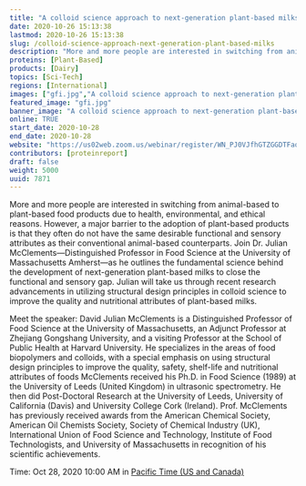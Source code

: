```yaml
---
title: "A colloid science approach to next-generation plant-based milks"
date: 2020-10-26 15:13:38
lastmod: 2020-10-26 15:13:38
slug: /colloid-science-approach-next-generation-plant-based-milks
description: "More and more people are interested in switching from animal-based to plant-based food products due to health, environmental, and ethical reasons. However, a major barrier to the adoption of plant-based products is that they often do not have the same desirable functional and sensory attributes as their conventional animal-based counterparts. Join Dr. Julian McClements—Distinguished Professor in Food Science at the University of Massachusetts Amherst—as he outlines the fundamental science behind the development of next-generation plant-based milks to close the functional and sensory gap."
proteins: [Plant-Based]
products: [Dairy]
topics: [Sci-Tech]
regions: [International]
images: ["gfi.jpg","A colloid science approach to next-generation plant-based milks.jpg"]
featured_image: "gfi.jpg"
banner_image: "A colloid science approach to next-generation plant-based milks.jpg"
online: TRUE
start_date: 2020-10-28
end_date: 2020-10-28
website: "https://us02web.zoom.us/webinar/register/WN_PJ0VJfhGTZGGDTFaq2-d8g"
contributors: [proteinreport]
draft: false
weight: 5000
uuid: 7871
---
```

<p>More and more people are interested in switching from animal-based to plant-based food products due to health, environmental, and ethical reasons. However, a major barrier to the adoption of plant-based products is that they often do not have the same desirable functional and sensory attributes as their conventional animal-based counterparts. Join Dr. Julian McClements—Distinguished Professor in Food Science at the University of Massachusetts Amherst—as he outlines the fundamental science behind the development of next-generation plant-based milks to close the functional and sensory gap. Julian will take us through recent research advancements in utilizing structural design principles in colloid science to improve the quality and nutritional attributes of plant-based milks.</p>
<p>Meet the speaker: David Julian McClements is a Distinguished Professor of Food Science at the University of Massachusetts, an Adjunct Professor at Zhejiang Gongshang University, and a visiting Professor at the School of Public Health at Harvard University. He specializes in the areas of food biopolymers and colloids, with a special emphasis on using structural design principles to improve the quality, safety, shelf-life and nutritional attributes of foods McClements received his Ph.D. in Food Science (1989) at the University of Leeds (United Kingdom) in ultrasonic spectrometry. He then did Post-Doctoral Research at the University of Leeds, University of California (Davis) and University College Cork (Ireland). Prof. McClements has previously received awards from the American Chemical Society, American Oil Chemists Society, Society of Chemical Industry (UK), International Union of Food Science and Technology, Institute of Food Technologists, and University of Massachusetts in recognition of his scientific achievements.</p>
<p>Time: Oct 28, 2020 10:00 AM in <a href=";">Pacific Time (US and Canada)</a></p>
